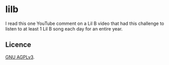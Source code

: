 # lilb

I read this one YouTube comment on a Lil B video that had this challenge to
listen to at least 1 Lil B song each day for an entire year.

## Licence

[GNU AGPLv3](LICENSE).
